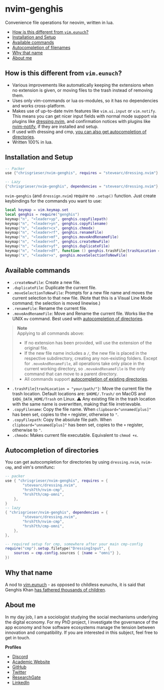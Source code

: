 # nvim-genghis
Convenience file operations for neovim, written in lua. 

<!--toc:start-->
- [How is this different from `vim.eunuch`?](#how-is-this-different-from-vimeunuch)
- [Installation and Setup](#installation-and-setup)
- [Available commands](#available-commands)
- [Autocompletion of filenames](#autocompletion-of-directories)
- [Why that name](#why-that-name)
- [About me](#about-me)
<!--toc:end-->

## How is this different from `vim.eunuch`?
- Various improvements like automatically keeping the extensions when no extension is given, or moving files to the trash instead of removing them.
- Uses only vim-commands or lua os-modules, so it has no dependencies and works cross-platform.
- Makes use of up-to-date nvim features like `vim.ui.input` or `vim.notify`. This means you can get nicer input fields with normal mode support via plugins like [dressing.nvim](https://github.com/stevearc/dressing.nvim), and confirmation notices with plugins like [nvim-notify](https://github.com/rcarriga/nvim-notify), if they are installed and setup.
- If used with dressing and cmp, [you can also get autocompletion of directories](#autocompletion-of-directories).
- Written 100% in lua. 

## Installation and Setup

```lua
-- Packer
use {"chrisgrieser/nvim-genghis", requires = "stevearc/dressing.nvim"}

-- Lazy
{"chrisgrieser/nvim-genghis", dependencies = "stevearc/dressing.nvim"},
```

`nvim-genghis` (and `dressign.nvim`) require no `.setup()` function. Just create keybindings for the commands you want to use:

```lua
local keymap = vim.keymap.set
local genghis = require("genghis")
keymap("n", "<leader>yp", genghis.copyFilepath)
keymap("n", "<leader>yn", genghis.copyFilename)
keymap("n", "<leader>cx", genghis.chmodx)
keymap("n", "<leader>rf", genghis.renameFile)
keymap("n", "<leader>mf", genghis.moveAndRenameFile)
keymap("n", "<leader>nf", genghis.createNewFile)
keymap("n", "<leader>yf", genghis.duplicateFile)
keymap("n", "<leader>df", function () genghis.trashFile{trashLocation = "your/path"} end) -- default: "$HOME/.Trash".
keymap("x", "<leader>x", genghis.moveSelectionToNewFile)
```

## Available commands
- `.createNewFile`: Create a new file.
- `.duplicateFile`: Duplicate the current file.
- `.moveSelectionToNewFile`: Prompts for a new file name and moves the current selection to that new file. (Note that this is a Visual Line Mode command; the selection is moved linewise.)
- `.renameFile`: Rename the current file.
- `.moveAndRenameFile`: Move and Rename the current file. Works like the UNIX `mv` command. Best used with [autocompletion of directories](#autocompletion-of-directories).

> __Note__  
> Applying to all commands above: 
> - If no extension has been provided, will use the extension of the original file.
> - If the new file name includes a `/`, the new file is placed in the respective subdirectory, creating any non-existing folders. Except for `.moveAndRenameFile`, all operations take only place in the current working directory, so `.moveAndRenameFile` is the only command that can move to a parent directory.
> - All commands support [autocompletion of existing directories](#autocompletion-of-directories).

- `.trashFile{trashLocation = "your/path/"}`: Move the current file the trash location. Default locations are: `$HOME/.Trash/` on MacOS and `$XDG_DATA_HOME/Trash` on Linux. ⚠️ Any existing file in the trash location with the same name is overwritten, making that file irretrievable.
- `.copyFilename`: Copy the file name. When `clipboard="unnamed[plus]"` has been set, copies to the `+` register, otherwise to `"`.
- `.copyFilepath`: Copy the absolute file path. When `clipboard="unnamed[plus]"` has been set, copies to the `+` register, otherwise to `"`.
- `.chmodx`: Makes current file executable. Equivalent to `chmod +x`.

## Autocompletion of directories
You can get autocompletion for directories by using `dressing.nvim`, `nvim-cmp`, and vim's omnifunc:

```lua
-- packer
use { "chrisgrieser/nvim-genghis", requires = {
		"stevearc/dressing.nvim",
		"hrsh7th/nvim-cmp",
		"hrsh7th/cmp-omni",
	},
}
-- lazy
{ "chrisgrieser/nvim-genghis", dependencies = {
		"stevearc/dressing.nvim",
		"hrsh7th/nvim-cmp",
		"hrsh7th/cmp-omni",
	},
},
```

```lua
-- required setup for cmp, somewhere after your main cmp-config
require("cmp").setup.filetype("DressingInput", {
	sources = cmp.config.sources { {name = "omni"} },
})
```

## Why that name
A nod to [vim.eunuch](https://github.com/tpope/vim-eunuch) - as opposed to childless eunuchs, it is said that Genghis Khan [has fathered thousands of children](https://allthatsinteresting.com/genghis-khan-children).

<!-- vale Google.FirstPerson = NO -->
## About me
In my day job, I am a sociologist studying the social mechanisms underlying the digital economy. For my PhD project, I investigate the governance of the app economy and how software ecosystems manage the tension between innovation and compatibility. If you are interested in this subject, feel free to get in touch.

__Profiles__
- [Discord](https://discordapp.com/users/462774483044794368/)
- [Academic Website](https://chris-grieser.de/)
- [GitHub](https://github.com/chrisgrieser/)
- [Twitter](https://twitter.com/pseudo_meta)
- [ResearchGate](https://www.researchgate.net/profile/Christopher-Grieser)
- [LinkedIn](https://www.linkedin.com/in/christopher-grieser-ba693b17a/)
